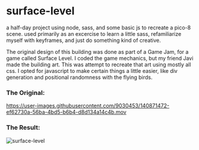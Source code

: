# surface-level

a half-day project using node, sass, and some basic js to recreate a pico-8 scene.
used primarily as an excercise to learn a little sass, refamiliarize myself with keyframes, and just do something kind of creative.

The original design of this building was done as part of a Game Jam, for a game called Surface Level. I coded the game mechanics, but my friend Javi made the building art. This was attempt to recreate that art using mostly all css. I opted for javascript to make certain things a little easier, like div generation and positional randomness with the flying birds.

### The Original:

https://user-images.githubusercontent.com/9030453/140871472-ef62730a-56ba-4bd5-b6b4-d8d134a14c4b.mov

### The Result:

![surface-level](https://user-images.githubusercontent.com/9030453/140870593-c5d6f38b-36ec-41dd-85d5-091aa6ac6b66.png)
